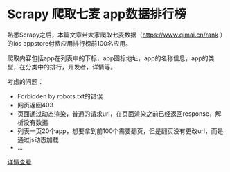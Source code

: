 # Scrapy 爬取七麦 app数据排行榜
熟悉Scrapy之后，本篇文章带大家爬取七麦数据（https://www.qimai.cn/rank ）的ios appstore付费应用排行榜前100名应用。

爬取内容包括app在列表中的下标，app图标地址，app的名称信息，app的类型，在分类中的排行，开发者，详情等。

考虑的问题：
+ Forbidden by robots.txt的错误
+ 网页返回403
+ 页面通过动态渲染，普通的请求url，在页面渲染之前已经返回response，解析没有数据
+ 列表一页20个app，想要拿到前100个需要翻页，但是翻页没有更改url，而是通过js动态加载
+ ...

[详情查看](https://luohongxfb.github.io/2019/07/16/Scrapy-爬取七麦-app数据排行榜/)